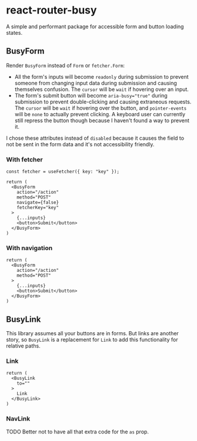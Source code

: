 # react-router-busy

A simple and performant package for accessible form and button loading states.

## BusyForm

Render `BusyForm` instead of `Form` or `fetcher.Form`:
* All the form's inputs will become `readonly` during submission to prevent someone from changing input data during submission and causing themselves confusion. The `cursor` will be `wait` if hovering over an input.
* The form's submit button will become `aria-busy="true"` during submission to prevent double-clicking and causing extraneous requests. The `cursor` will be `wait` if hovering over the button, and `pointer-events` will be `none` to actually prevent clicking. A keyboard user can currently still repress the button though because I haven't found a way to prevent it.

I chose these attributes instead of `disabled` because it causes the field to not be sent in the form data and it's not accessibility friendly.

### With fetcher

```tsx
const fetcher = useFetcher({ key: "key" });

return (
  <BusyForm
    action="/action"
    method="POST"
    navigate={false}
    fetcherKey="key"
  >
    {...inputs}
    <button>Submit</button>
  </BusyForm>
)
```

### With navigation

```tsx
return (
  <BusyForm
    action="/action"
    method="POST"
  >
    {...inputs}
    <button>Submit</button>
  </BusyForm>
)
```

## BusyLink

This library assumes all your buttons are in forms. But links are another story, so `BusyLink` is a replacement for `Link` to add this functionality for relative paths.

### Link

```tsx
return (
  <BusyLink
    to=""
  >
    Link
  </BusyLink>
)
```

### NavLink

TODO Better not to have all that extra code for the `as` prop.